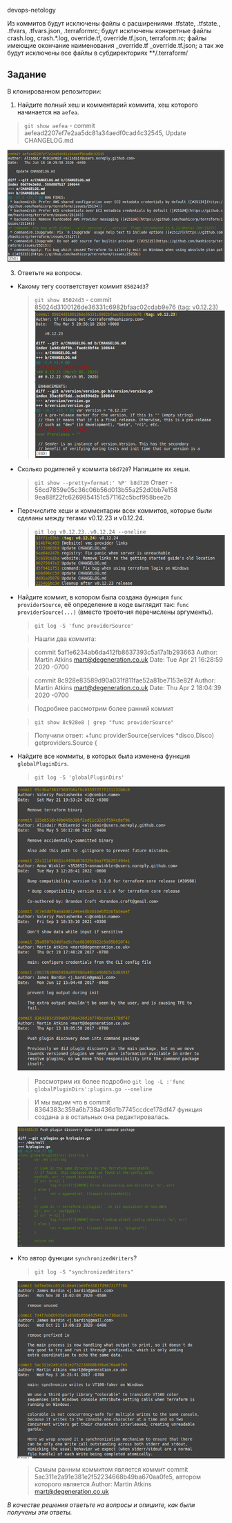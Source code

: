 devops-netology

Из коммитов будут исключены файлы с расширениями .tfstate, .tfstate., .tfvars, .tfvars.json, .terraformrc;
будут исключены конкретные файлы crash.log, crash.*.log, override.tf, override.tf.json, terraform.rc; 
файлы имеющие окончание наименования _override.tf  _override.tf.json;
а так же будут исключены все файлы в субдиректориях **/.terraform/

## Задание

В клонированном репозитории:

1. Найдите полный хеш и комментарий коммита, хеш которого начинается на `aefea`. 

  > `git show aefea` - commit aefead2207ef7e2aa5dc81a34aedf0cad4c32545, Update CHANGELOG.md

  ![](https://github.com/Dmitriy-Chemezov/devops-netology/blob/main/0.png)

3. Ответьте на вопросы.

* Какому тегу соответствует коммит `85024d3`?

  > `git show 85024d3` - commit 85024d3100126de36331c6982bfaac02cdab9e76 (tag: v0.12.23)
  ![](https://github.com/Dmitriy-Chemezov/devops-netology/blob/main/1.png)

* Сколько родителей у коммита `b8d720`? Напишите их хеши.

  > `git show --pretty=format:' %P' b8d720`
  > Ответ - 56cd7859e05c36c06b56d013b55a252d0bb7e158  9ea88f22fc6269854151c571162c5bcf958bee2b

* Перечислите хеши и комментарии всех коммитов, которые были сделаны между тегами  v0.12.23 и v0.12.24.

  > `git log v0.12.23..v0.12.24 --oneline`
  ![](https://github.com/Dmitriy-Chemezov/devops-netology/blob/main/2.png)

* Найдите коммит, в котором была создана функция `func providerSource`, её определение в коде выглядит так: `func providerSource(...)` (вместо троеточия перечислены аргументы).

  > `git log -S 'func providerSource'`
 
  > Нашли два коммита:
  
  > commit 5af1e6234ab6da412fb8637393c5a17a1b293663
Author: Martin Atkins <mart@degeneration.co.uk>
Date:   Tue Apr 21 16:28:59 2020 -0700
  
  > commit 8c928e83589d90a031f811fae52a81be7153e82f
Author: Martin Atkins <mart@degeneration.co.uk>
Date:   Thu Apr 2 18:04:39 2020 -0700
  
  > Подробнее рассмотрим более ранний коммит
  
  > `git show 8c928e8 | grep "func providerSource"`
  
  > Получили ответ:  +func providerSource(services *disco.Disco) getproviders.Source {

* Найдите все коммиты, в которых была изменена функция `globalPluginDirs`.

  > `git log -S 'globalPluginDirs'`

  ![](https://github.com/Dmitriy-Chemezov/devops-netology/blob/main/3.png)

  > Рассмотрим их более подробно `git log -L :'func globalPluginDirs':plugins.go --oneline`

  > И мы видим что в commit 8364383c359a6b738a436d1b7745ccdce178df47 функция создана а в остальных она редактировалась.

  ![](https://github.com/Dmitriy-Chemezov/devops-netology/blob/main/4.png)


* Кто автор функции `synchronizedWriters`? 

  > `git log -S "synchronizedWriters"`

  ![](https://github.com/Dmitriy-Chemezov/devops-netology/blob/main/6.png)
  
  > Самым ранним коммитом является коммит commit 5ac311e2a91e381e2f52234668b49ba670aa0fe5, автором которого является Author: Martin Atkins <mart@degeneration.co.uk>

*В качестве решения ответьте на вопросы и опишите, как были получены эти ответы.*
